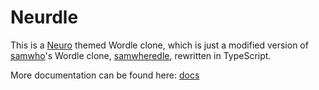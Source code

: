 # Neurdle

This is a [Neuro](https://twitch.tv/vedal987) themed Wordle clone, which is just a modified version of [samwho](https://github.com/samwho)'s Wordle clone, [samwheredle](https://samwhere.dev), rewritten in TypeScript.

More documentation can be found here: [docs](./docs/docs.md)
